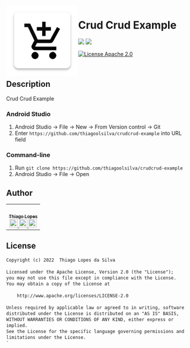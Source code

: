 <img alt="Icon" src="misc/app-icon.png" align="left" hspace="1" vspace="1">

# Crud Crud Example

![](https://img.shields.io/badge/-Android-1B5E20.svg?style=for-the-badge&logo=Android&logoColor=white)
![](https://img.shields.io/badge/-Kotlin-EF6C00.svg?style=for-the-badge&logo=Kotlin&logoColor=white)


[![License Apache 2.0](https://img.shields.io/badge/License-Apache%202.0-0D47A1.svg?style=flat-square)](http://www.apache.org/licenses/LICENSE-2.0)


</br>

## Description

Crud Crud Example

### Android Studio

1. Android Studio -> File -> New -> From Version control -> Git
2. Enter `https://github.com/thiagoolsilva/crudcrud-example` into URL field

### Command-line

1. Run `git clone https://github.com/thiagoolsilva/crudcrud-example`
2. Android Studio -> File -> Open

## Author

<table>
    <tr>
        <td align="center"><a href="https://github.com/thiagoolsilva">
            <img src="https://avatars3.githubusercontent.com/u/1016855?v=4" width="100px;" alt=""/>
            <br>
            <sub><b>Thiago Lopes</b></sub>
            <br>
            <a href="https://medium.com/@thiagolopessilva" title="Medium">
                <img height="22" width="22" src="https://cdn.jsdelivr.net/npm/simple-icons@v4/icons/medium.svg" />
            </a>
            <a href="https://www.linkedin.com/in/thiago-lopes-silva-2b943a25/" title="Linkedin">
                <img height="22" width="22" src="https://cdn.jsdelivr.net/npm/simple-icons@v4/icons/linkedin.svg" />
            </a>
            <a href="https://twitter.com/thiagoolsilva" title="Twitter">
                <img height="22" width="22" src="https://cdn.jsdelivr.net/npm/simple-icons@v4/icons/twitter.svg" />
            </a>
        </td>
    </tr>
</table>


## License
```
Copyright (c) 2022  Thiago Lopes da Silva

Licensed under the Apache License, Version 2.0 (the "License");
you may not use this file except in compliance with the License.
You may obtain a copy of the License at

    http://www.apache.org/licenses/LICENSE-2.0

Unless required by applicable law or agreed to in writing, software
distributed under the License is distributed on an "AS IS" BASIS,
WITHOUT WARRANTIES OR CONDITIONS OF ANY KIND, either express or implied.
See the License for the specific language governing permissions and
limitations under the License.
`
